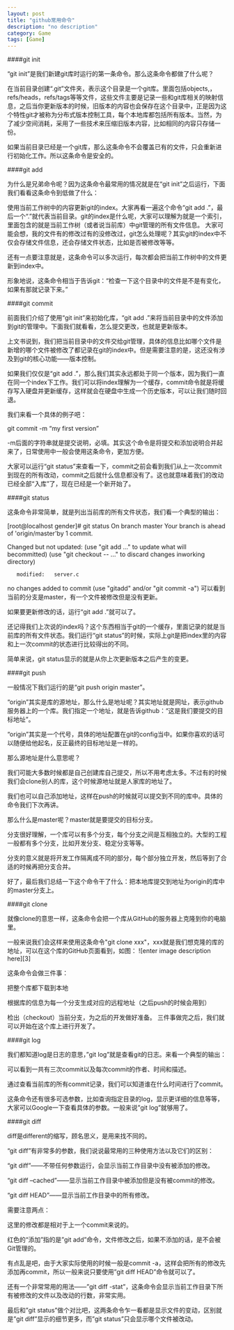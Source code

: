 ```yaml
---
layout: post
title: "github常用命令"
description: "no description"
category: Game
tags: [Game]
---
```

####git init

“git init”是我们新建git库时运行的第一条命令。那么这条命令都做了什么呢？

在当前目录创建“.git”文件夹，表示这个目录是一个git库。里面包括objects,，refs/heads，refs/tags等等文件，这些文件主要是记录一些和git库相关的映射信息，之后当你更新版本的时候，旧版本的内容也会保存在这个目录中，正是因为这个特性git才被称为分布式版本控制工具，每个本地库都包括所有版本。当然，为了减少空间消耗，采用了一些技术来压缩旧版本内容，比如相同的内容只存储一份。

如果当前目录已经是一个git库，那么这条命令不会覆盖已有的文件，只会重新进行初始化工作。所以这条命令是安全的。

####git add 

为什么是兄弟命令呢？因为这条命令最常用的情况就是在“git init”之后运行，下面我们看看这条命令到低做了什么：

使用当前工作树中的内容更新git的index。大家再看一遍这个命令“git add .”，最后一个“.”就代表当前目录。git的index是什么呢，大家可以理解为就是一个索引，里面包含的就是当前工作树（或者说当前库）中git管理的所有文件信息。
大家可能会想，我的文件有的修改过有的没修改过，git怎么处理呢？其实git的index中不仅会存储文件信息，还会存储文件状态，比如是否被修改等等。

还有一点要注意就是，这条命令可以多次运行，每次都会把当前工作树中的文件更新到index中。

形象地说，这条命令相当于告诉git：“检查一下这个目录中的文件是不是有变化，如果有那就记录下来。”

####git commit

前面我们介绍了使用“git init”来初始化库，“git add .”来将当前目录中的文件添加到git的管理中。下面我们就看看，怎么提交更改，也就是更新版本。

上文书说到，我们把当前目录中的文件交给git管理，具体的信息比如哪个文件是新增的哪个文件被修改了都记录在git的index中。但是需要注意的是，这还没有涉及到git的核心功能——版本控制。

如果我们仅仅是“git add .”，那么我们其实永远都处于同一个版本，因为我们一直在同一个index下工作。我们可以将index理解为一个缓存，commit命令就是将缓存写入硬盘并更新缓存，这样就会在硬盘中生成一个历史版本，可以让我们随时回退。

我们来看一个具体的例子吧：

git commit -m “my first version”

-m后面的字符串就是提交说明，必填。其实这个命令是将提交和添加说明合并起来了，日常使用中一般会使用这条命令，更加方便。

大家可以运行“git status”来查看一下，commit之前会看到我们从上一次commit到现在的所有改动，commit之后就什么信息都没有了。这也就意味着我们的改动已经全部“入库”了，现在已经是一个新开始了。

####git status

这条命令非常简单，就是列出当前库的所有文件状态，我们看一个典型的输出：

[root@localhost gender]# git status
 On branch master
 Your branch is ahead of 'origin/master'by 1 commit.

 Changed but not updated:
 (use "git add <file>..." to update what will becommitted)
  (use "git checkout -- <file>..." to discard changes inworking directory)

       modified:   server.c

no changes added to commit (use "gitadd" and/or "git commit -a")
可以看到当前的分支是master，有一个文件被修改但是没有更新。

如果要更新修改的话，运行“git add .”就可以了。

还记得我们上次说的index吗？这个东西相当于git的一个缓存，里面记录的就是当前库的所有文件状态。我们运行“git status”的时候，实际上git是把index里的内容和上一次commit的状态进行比较得出的不同。

简单来说，git status显示的就是从你上次更新版本之后产生的变更。

####git push

一般情况下我们运行的是“git push origin master”。

“origin”其实是库的源地址，那么什么是地址呢？其实地址就是网址，表示github服务器上的一个库。我们指定一个地址，就是告诉github：“这是我们要提交的目标地址”。

“origin”其实是一个代号，具体的地址配置在git的config当中。如果你喜欢的话可以随便给他起名，反正最终的目标地址是一样的。

那么源地址是什么意思呢？

我们可能大多数时候都是自己创建库自己提交，所以不用考虑太多。不过有的时候我们会clone别人的库，这个时候源地址就是人家库的地址了。

我们也可以自己添加地址，这样在push的时候就可以提交到不同的库中。具体的命令我们下次再讲。

那么什么是master呢？master就是要提交的目标分支。

分支很好理解，一个库可以有多个分支，每个分支之间是互相独立的。大型的工程一般都有多个分支，比如开发分支、稳定分支等等。

分支的意义就是将开发工作隔离成不同的部分，每个部分独立开发，然后等到了合适的时候再把分支合并。

好了，最后我们总结一下这个命令干了什么：把本地库提交到地址为origin的库中的master分支上。

####git clone

就像clone的意思一样，这条命令会把一个库从GitHub的服务器上克隆到你的电脑里。

一般来说我们会这样来使用这条命令"git clone xxx"，xxx就是我们想克隆的库的地址，可以在这个库的GitHub页面看到，如图： ![enter image description here][3]

这条命令会做三件事：

把整个库都下载到本地

根据库的信息为每一个分支生成对应的远程地址（之后push的时候会用到）

检出（checkout）当前分支，为之后的开发做好准备。
三件事做完之后，我们就可以开始在这个库上进行开发了。

####git log

我们都知道log是日志的意思，”git log”就是查看git的日志。来看一个典型的输出：

可以看到一共有三次commit以及每次commit的作者、时间和描述。

通过查看当前库的所有commit记录，我们可以知道谁在什么时间进行了commit。

这条命令还有很多可选参数，比如查询指定目录的log，显示更详细的信息等等，大家可以Google一下查看具体的参数。一般来说”git log”就够用了。

####git diff

diff是different的缩写，顾名思义，是用来找不同的。

“git diff”有非常多的参数，我们说说最常用的三种使用方法以及它们的区别：

“git diff”——不带任何参数运行，会显示当前工作目录中没有被添加的修改。

“git diff –cached”——显示当前工作目录中被添加但是没有被commit的修改。

“git diff HEAD”——显示当前工作目录中的所有修改。

需要注意两点：

这里的修改都是相对于上一个commit来说的。

红色的“添加”指的是”git add”命令，文件修改之后，如果不添加的话，是不会被Git管理的。

有点乱是吧，由于大家实际使用的时候一般是commit -a，这样会把所有的修改先添加再commit，所以一般来说只要使用”git diff HEAD”命令就可以了。

还有一个非常常用的用法——”git diff -stat”，这条命令会显示当前工作目录下所有被修改的文件以及改动的行数，非常实用。

最后和”git status”做个对比吧，这两条命令乍一看都是显示文件的变动，区别就是”git diff”显示的细节更多，而”git status”只会显示哪个文件被改动。

